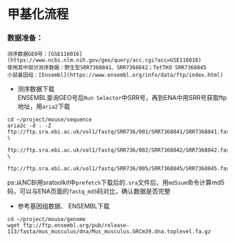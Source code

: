 # 甲基化流程
### 数据准备：
    测序数据GEO号：[GSE116016](https://www.ncbi.nlm.nih.gov/geo/query/acc.cgi?acc=GSE116016)   
    使用其中部分测序数据：野生型SRR7368841、SRR7368842；TetTKO SRR7368845    
    小鼠基因组：[Ensembl](https://www.ensembl.org/info/data/ftp/index.html)    

- 测序数据下载  
ENSEMBL查询GEO号后`Run Selector`中SRR号，再到ENA中用SRR号获取ftp地址，用`aria2`下载
```
cd ~/project/mouse/sequence
aria2c -d . -Z ftp://ftp.sra.ebi.ac.uk/vol1/fastq/SRR736/001/SRR7368841/SRR7368841.fastq.gz \
    ftp://ftp.sra.ebi.ac.uk/vol1/fastq/SRR736/002/SRR7368842/SRR7368842.fastq.gz \
    ftp://ftp.sra.ebi.ac.uk/vol1/fastq/SRR736/005/SRR7368845/SRR7368845.fastq.gz
```
ps:从NCBI用sratoolkit中`prefetch`下载后的`.sra`文件后，用`md5sum`命令计算md5码，可以与ENA页面的`fastq_md5`码对比，确认数据是否完整
- 参考基因组数据、
ENSEMBL下载
```
cd ~/project/mouse/genome
wget ftp://ftp.ensembl.org/pub/release-113/fasta/mus_musculus/dna/Mus_musculus.GRCm39.dna.toplevel.fa.gz
```